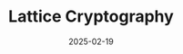 ---
date: '2025-02-19'
title: 'Lattice Cryptography'
redirect_url: "/notes/Lattice_Cryptography.pdf"
layout: "redirect"
tags:
 - Notes
---